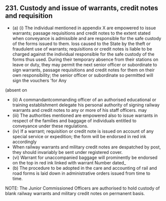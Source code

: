 ## 231. Custody and issue of warrants, credit notes and requisition

- (a) (i) The individual mentioned in appendix X are empowered to issue warrants; passage requisitions and credit notes to the extent stated when conveyance is admissible and are responsible for the safe custody of the forms issued to them. loss caused to the State by the theft or fraudulent use of warrants; requisitions or credit notes is liable to be charged against the individual responsible for the safe custody of the forms thus used.  During their temporary absence from their stations on leave or duty, they may permit the next senior officer or subordinate to sign warrants, passage requisitions and credit notes for them on their own responsibility; the senior officer or subordinate so permitted will sign the vouchers 'for Any

(absent on

- (ii) A commandantcommanding officer of an authorised educational or training establishment delegate his personal authority of signing railway warrants and credit notes to any or more of his staff officers. may
- (iii) The authorities mentioned are empowered also to issue warrants in respect of the families and baggage of individuals entitled to conveyance under these regulations.
- (iv) If a warrant; requisition or credit note is issued on account of any special service or expedition; the form will be endorsed in red ink accordingly
- When railway warrants and military credit notes are despatched by post, they should invariably be sent under registered cover.
- (vi) Warrant for unaccompanied baggage will  prominently be endorsed on the top in red ink linked with warrant Number dated\_
- (b) The procedure to be adopted in the care and accounting of rail and road forms is laid down in administrative orders issued from time to time.

NOTE: The Junior Commissioned Officers are authorised to hold custody of blank railway warrants and military credit notes on permanent basis.

